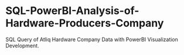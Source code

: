 # SQL-PowerBI-Analysis-of-Hardware-Producers-Company
SQL Query of Atliq Hardware Company Data with PowerBI Visualization Development.

